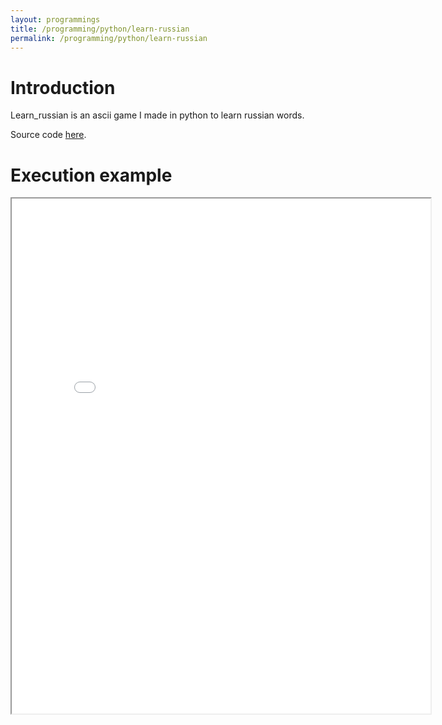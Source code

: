 ```yaml
---
layout: programmings
title: /programming/python/learn-russian
permalink: /programming/python/learn-russian
---
```


<h1>Introduction</h1>

<p>Learn_russian is an ascii game I made in python to learn russian words.

Source code <a href="https://github.com/Plotkine/games_animations/tree/master/learn_russian" target="_blank" rel="noopener noreferrer">here</a>.</p>

<h1>Execution example</h1>

<p><iframe src="/programming/python/learn-russian.gif" width="670px" height="824px" frameBorder="1" title ="learn-russian.gif"></iframe></p>
